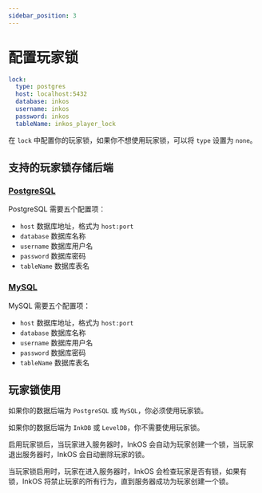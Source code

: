 ```yaml
---
sidebar_position: 3
---
```


# 配置玩家锁

```yaml title="plugins/InkOS/config.yml"
lock:
  type: postgres
  host: localhost:5432
  database: inkos
  username: inkos
  password: inkos
  tableName: inkos_player_lock
```

在 `lock` 中配置你的玩家锁，如果你不想使用玩家锁，可以将 `type` 设置为 `none`。

## 支持的玩家锁存储后端

### [PostgreSQL](https://www.postgresql.org/)

PostgreSQL 需要五个配置项：

- `host` 数据库地址，格式为 `host:port`
- `database` 数据库名称
- `username` 数据库用户名
- `password` 数据库密码
- `tableName` 数据库表名

### [MySQL](https://www.mysql.com/)

MySQL 需要五个配置项：

- `host` 数据库地址，格式为 `host:port`
- `database` 数据库名称
- `username` 数据库用户名
- `password` 数据库密码
- `tableName` 数据库表名

## 玩家锁使用

如果你的数据后端为 `PostgreSQL` 或 `MySQL`，你必须使用玩家锁。

如果你的数据后端为 `InkDB` 或 `LevelDB`，你不需要使用玩家锁。

启用玩家锁后，当玩家进入服务器时，InkOS 会自动为玩家创建一个锁，当玩家退出服务器时，InkOS 会自动删除玩家的锁。

当玩家锁启用时，玩家在进入服务器时，InkOS 会检查玩家是否有锁，如果有锁，InkOS 将禁止玩家的所有行为，直到服务器成功为玩家创建一个锁。
